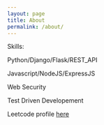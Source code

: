 ```yaml
---
layout: page
title: About
permalink: /about/
---
```


Skills:

Python/Django/Flask/REST_API

Javascript/NodeJS/ExpressJS

Web Security

Test Driven Developement

Leetcode profile
[here](https://leetcode.com/mihaimihai011/)
